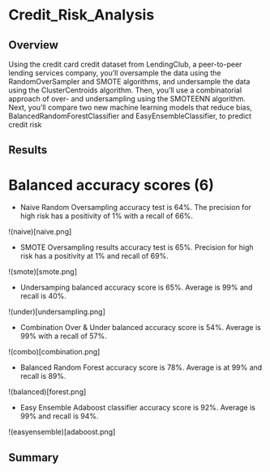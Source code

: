 # Credit_Risk_Analysis
## Overview

Using the credit card credit dataset from LendingClub, a peer-to-peer lending services company, you’ll oversample the data using the RandomOverSampler and SMOTE algorithms, and undersample the data using the ClusterCentroids algorithm. Then, you’ll use a combinatorial approach of over- and undersampling using the SMOTEENN algorithm. Next, you’ll compare two new machine learning models that reduce bias, BalancedRandomForestClassifier and EasyEnsembleClassifier, to predict credit risk

## Results
# Balanced accuracy scores (6)

* Naive Random Oversampling accuracy test is 64%. The precision for high risk has a positivity of 1% with a recall of 66%.

!(naive)[naive.png]

* SMOTE Oversampling results accuracy test is 65%. Precision for high risk has a positivity at 1% and recall of 69%.

!(smote)[smote.png]

* Undersamping balanced accuracy score is 65%. Average is 99% and recall is 40%.

!(under)[undersampling.png]

* Combination Over & Under balanced accuracy score is 54%. Average is 99% with a recall of 57%.

!(combo)[combination.png]

* Balanced Random Forest accuracy score is 78%. Average is at 99% and recall is 89%.

!(balanced)[forest.png]

* Easy Ensemble Adaboost classifier accuracy score is 92%. Average is 99% and recall is 94%.

!(easyensemble)[adaboost.png]

## Summary








